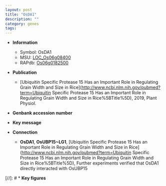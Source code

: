 ```yaml
---
layout: post
title: "OsDA1"
description: ""
category: genes
tags: 
---
```


* **Information**  
    + Symbol: OsDA1  
    + MSU: [LOC_Os06g08400](http://rice.plantbiology.msu.edu/cgi-bin/ORF_infopage.cgi?orf=LOC_Os06g08400)  
    + RAPdb: [Os06g0182500](http://rapdb.dna.affrc.go.jp/viewer/gbrowse_details/irgsp1?name=Os06g0182500)  

* **Publication**  
    + [Ubiquitin Specific Protease 15 Has an Important Role in Regulating Grain Width and Size in Rice](http://www.ncbi.nlm.nih.gov/pubmed?term=Ubiquitin Specific Protease 15 Has an Important Role in Regulating Grain Width and Size in Rice%5BTitle%5D), 2019, Plant Physiol.

* **Genbank accession number**  

* **Key message**  

* **Connection**  
    + __OsDA1__, __OsUBP15~LG1__, [Ubiquitin Specific Protease 15 Has an Important Role in Regulating Grain Width and Size in Rice](http://www.ncbi.nlm.nih.gov/pubmed?term=Ubiquitin Specific Protease 15 Has an Important Role in Regulating Grain Width and Size in Rice%5BTitle%5D),  Further experiments verified that OsDA1  directly interacted with OsUBP15

[//]: # * **Key figures**  



